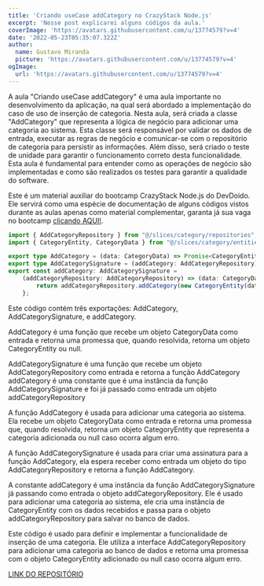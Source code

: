 ```yaml
---
title: 'Criando useCase addCategory no CrazyStack Node.js'
excerpt: 'Nesse post explicarei alguns códigos da aula.'
coverImage: 'https://avatars.githubusercontent.com/u/13774579?v=4'
date: '2022-05-23T05:35:07.322Z'
author:
  name: Gustavo Miranda
  picture: 'https://avatars.githubusercontent.com/u/13774579?v=4'
ogImage:
  url: 'https://avatars.githubusercontent.com/u/13774579?v=4'
---
```

A aula "Criando useCase addCategory" é uma aula importante no desenvolvimento da aplicação, na qual será abordado a implementação do caso de uso de inserção de categoria. Nesta aula, será criada a classe "AddCategory" que representa a lógica de negócio para adicionar uma categoria ao sistema. Esta classe será responsável por validar os dados de entrada, executar as regras de negócio e comunicar-se com o repositório de categoria para persistir as informações. Além disso, será criado o teste de unidade para garantir o funcionamento correto desta funcionalidade. Esta aula é fundamental para entender como as operações de negócio são implementadas e como são realizados os testes para garantir a qualidade do software.

Este é um material auxiliar do bootcamp CrazyStack Node.js do DevDoido. Ele servirá como uma espécie de documentação de alguns códigos vistos durante as aulas apenas como material complementar, garanta já sua vaga no bootcamp [clicando AQUI!](https://crazystack.com.br).

```typescript
import { AddCategoryRepository } from "@/slices/category/repositories";
import { CategoryEntity, CategoryData } from "@/slices/category/entities";

export type AddCategory = (data: CategoryData) => Promise<CategoryEntity | null>;
export type AddCategorySignature = (addCategory: AddCategoryRepository) => AddCategory;
export const addCategory: AddCategorySignature =
    (addCategoryRepository: AddCategoryRepository) => (data: CategoryData) => {
        return addCategoryRepository.addCategory(new CategoryEntity(data));
    };
```
Este código contém três exportações: AddCategory, AddCategorySignature, e addCategory.

AddCategory é uma função que recebe um objeto CategoryData como entrada e retorna uma promessa que, quando resolvida, retorna um objeto CategoryEntity ou null.

AddCategorySignature é uma função que recebe um objeto AddCategoryRepository como entrada e retorna a função AddCategory
addCategory é uma constante que é uma instância da função AddCategorySignature e foi já passado como entrada um objeto addCategoryRepository

A função AddCategory é usada para adicionar uma categoria ao sistema. Ela recebe um objeto CategoryData como entrada e retorna uma promessa que, quando resolvida, retorna um objeto CategoryEntity que representa a categoria adicionada ou null caso ocorra algum erro.

A função AddCategorySignature é usada para criar uma assinatura para a função AddCategory, ela espera receber como entrada um objeto do tipo AddCategoryRepository e retorna a função AddCategory.

A constante addCategory é uma instância da função AddCategorySignature já passando como entrada o objeto addCategoryRepository. Ele é usado para adicionar uma categoria ao sistema, ele cria uma instância de CategoryEntity com os dados recebidos e passa para o objeto addCategoryRepository para salvar no banco de dados.

Este código é usado para definir e implementar a funcionalidade de inserção de uma categoria. Ele utiliza a interface AddCategoryRepository para adicionar uma categoria ao banco de dados e retorna uma promessa com o objeto CategoryEntity adicionado ou null caso ocorra algum erro.

[LINK DO REPOSITÓRIO](https://github.com/gumiranda/CrazyStackNodeJs)